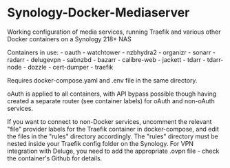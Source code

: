 # Synology-Docker-Mediaserver
Working configuration of media services, running Traefik and various other Docker containers on a Synology 218+ NAS

Containers in use:
      - oauth
      - watchtower
      - nzbhydra2
      - organizr
      - sonarr
      - radarr
      - delugevpn
      - sabnzbd
      - bazarr
      - calibre-web
      - jackett
      - tdarr
      - tdarr-node
      - dozzle
      - cert-dumper
      - traefik

Requires docker-compose.yaml and .env file in the same directory.

oAuth is applied to all containers, with API bypass possible though having created a separate router (see container labels) for oAuth and non-oAuth services.

If you want to connect to non-Docker services, uncomment the relevant "file" provider labels for the Traefik container in docker-compose, and edit the files in the "rules" directory accordingly. The "rules" directory must be nested inside your Traefik config folder on the Synology. For VPN integration with Deluge, you need to add the appropriate .ovpn file - check the container's Github for details.
